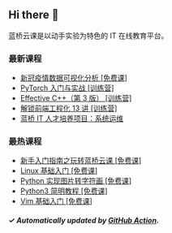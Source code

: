 ## Hi there 👋

蓝桥云课是以动手实验为特色的 IT 在线教育平台。

### 最新课程

<!-- LATEST:START -->
- [新冠疫情数据可视化分析 [免费课]](https://www.lanqiao.cn/courses/2791/)
- [PyTorch 入门与实战 [训练营]](https://www.lanqiao.cn/courses/1073/)
- [Effective C++（第 3 版） [训练营]](https://www.lanqiao.cn/courses/3223/)
- [解锁前端工程化 13 讲 [训练营]](https://www.lanqiao.cn/courses/5350/)
- [蓝桥 IT 人才培养项目：系统运维](https://www.lanqiao.cn/courses/9120/)
<!-- LATEST:END -->

### 最热课程

<!-- HOTEST:START -->
- [新手入门指南之玩转蓝桥云课 [免费课]](https://www.lanqiao.cn/courses/63/)
- [Linux 基础入门 [免费课]](https://www.lanqiao.cn/courses/1/)
- [Python 实现图片转字符画 [免费课]](https://www.lanqiao.cn/courses/370/)
- [Python3 简明教程 [免费课]](https://www.lanqiao.cn/courses/596/)
- [Vim 基础入门 [免费课]](https://www.lanqiao.cn/courses/2/)
<!-- HOTEST:END -->

##### ✓ Automatically updated by [GitHub Action](https://github.com/lanqiao-courses/.github/actions/workflows/update.yml).
